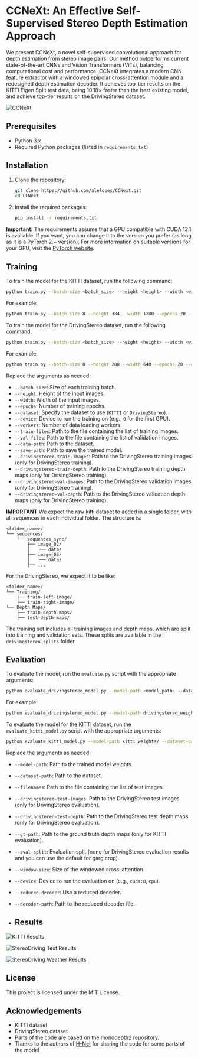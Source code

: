 # CCNeXt: An Effective Self-Supervised Stereo Depth Estimation Approach

We present CCNeXt, a novel self-supervised convolutional approach for depth estimation from stereo image pairs. Our method outperforms current state-of-the-art CNNs and Vision Transformers (ViTs), balancing computational cost and performance. CCNeXt integrates a modern CNN feature extractor with a windowed epipolar cross-attention module and a redesigned depth estimation decoder. It achieves top-tier results on the KITTI Eigen Split test data, being 10.18× faster than the best existing model, and achieve top-tier results on the DrivingStereo dataset.

![CCNeXt](images/im1.jpg)

## Prerequisites

- Python 3.x
- Required Python packages (listed in `requirements.txt`)

## Installation

1. Clone the repository:
    ```bash
    git clone https://github.com/alelopes/CCNext.git
    cd CCNext
    ```

2. Install the required packages:
    ```bash
    pip install -r requirements.txt
    ```

**Important:** The requirements assume that a GPU compatible with CUDA 12.1 is available. If you want, you can change it to the version you prefer (as long as it is a PyTorch 2.+ version). For more information on suitable versions for your GPU, visit the [PyTorch website](https://pytorch.org/get-started/previous-versions/).

## Training

To train the model for the KITTI dataset, run the following command:

```bash
python train.py --batch-size <batch_size> --height <height> --width <width> --epochs <epochs> --dataset KITTI --device <device> --workers <workers> --train-files <train_files> --val-files <val_files> --data-path <data_path> --save-path <save_path>
```

For example:

```bash
python train.py --batch-size 8 --height 384 --width 1280 --epochs 20 --dataset KITTI --device 0 --workers 10 --train-files splits/eigen_full/train_files.txt --val-files splits/eigen_full/val_files.txt --data-path raw/ --save-path out_kitti/
```

To train the model for the DrivingStereo dataset, run the following command:

```bash
python train.py --batch-size <batch_size> --height <height> --width <width> --epochs <epochs> --dataset DrivingStereo --device <device> --workers <workers> --train-files <train_files> --val-files <val_files> --data-path <data_path> --drivingstereo-train-images <train_images> --drivingstereo-train-depth <train_depth> --drivingstereo-val-images <val_images> --drivingstereo-val-depth <val_depth> --save-path <save_path>
```

For example:

```bash
python train.py --batch-size 8 --height 288 --width 640 --epochs 20 --dataset DrivingStereo --device 0 --workers 10 --train-files drivingstereo_splits/stereodrive_train.txt --val-files drivingstereo_splits/stereodrive_val.txt --data-path drivingstereo/ --drivingstereo-train-images StereoDrivingTraining/ --drivingstereo-train-depth depth_maps/train-depth-map --drivingstereo-val-images StereoDrivingTraining/ --drivingstereo-val-depth depth_maps/train-depth-map --save-path out_drivingstereo/
```

Replace the arguments as needed:
- `--batch-size`: Size of each training batch.
- `--height`: Height of the input images.
- `--width`: Width of the input images.
- `--epochs`: Number of training epochs.
- `--dataset`: Specify the dataset to use (`KITTI` or `DrivingStereo`).
- `--device`: Device to run the training on (e.g., `0` for the first GPU).
- `--workers`: Number of data loading workers.
- `--train-files`: Path to the file containing the list of training images.
- `--val-files`: Path to the file containing the list of validation images.
- `--data-path`: Path to the dataset.
- `--save-path`: Path to save the trained model.
- `--drivingstereo-train-images`: Path to the DrivingStereo training images (only for DrivingStereo training).
- `--drivingstereo-train-depth`: Path to the DrivingStereo training depth maps (only for DrivingStereo training).
- `--drivingstereo-val-images`: Path to the DrivingStereo validation images (only for DrivingStereo training).
- `--drivingstereo-val-depth`: Path to the DrivingStereo validation depth maps (only for DrivingStereo training).

**IMPORTANT** We expect the raw kitti dataset to added in a single folder, with all sequences in each individual folder. The structure is:

```
<folder_name>/
└── sequences/
    └── sequences_sync/
        ├── image_02/
        │   └── data/
        ├── image_03/
        │   └── data/
        ├── ...
```

For the DrivingStereo, we expect it to be like:

```
<folder_name>/
└── Training/
    ├── train-left-image/
    ├── train-right-image/
└── Depth_Maps/
    ├── train-depth-maps/
    ├── test-depth-maps/
```

The training set includes all training images and depth maps, which are split into training and validation sets. These splits are available in the `drivingstereo_splits` folder.


## Evaluation

To evaluate the model, run the `evaluate.py` script with the appropriate arguments:

```bash
python evaluate_drivingstereo_model.py --model-path <model_path> --dataset-path <dataset_path> --filenames <test_files> --drivingstereo-test-images <test_images> --drivingstereo-test-depth <test_depth> --eval-split none --window-size 0.26 --device <device> --reduced-decoder --decoder-path <decoder_path>
```

For example:

```bash
python evaluate_drivingstereo_model.py --model-path drivingstereo_weights/ --dataset-path drivingstereo/ --filenames drivingstereo_splits/stereodrive_test.txt --drivingstereo-test-images StereoDrivingTesting/ --drivingstereo-test-depth depth_maps/test-depth-map --eval-split none --window-size 0.26 --device cuda:0 --reduced-decoder --decoder-path decoder_reduced.pt
```

To evaluate the model for the KITTI dataset, run the `evaluate_kitti_model.py` script with the appropriate arguments:

```bash
python evaluate_kitti_model.py --model-path kitti_weights/ --dataset-path raw/ --filenames kitti_splits/eigen/test_files.txt  --gt-path gt_depths.npz --window-size 0.26 --device cuda:0 --reduced-decoder --decoder-path decoder_reduced.pt
```

Replace the arguments as needed:
- `--model-path`: Path to the trained model weights.
- `--dataset-path`: Path to the dataset.
- `--filenames`: Path to the file containing the list of test images.
- `--drivingstereo-test-images`: Path to the DrivingStereo test images (only for DrivingStereo evaluation).
- `--drivingstereo-test-depth`: Path to the DrivingStereo test depth maps (only for DrivingStereo evaluation).
- `--gt-path`: Path to the ground truth depth maps (only for KITTI evaluation).
- `--eval-split`: Evaluation split (none for DrivingStereo evaluation results and you can use the default for garg crop).
- `--window-size`: Size of the windowed cross-attention.
- `--device`: Device to run the evaluation on (e.g., `cuda:0`, `cpu`).
- `--reduced-decoder`: Use a reduced decoder.
- `--decoder-path`: Path to the reduced decoder file.

- ## Results

![KITTI Results](images/im2.jpg)

![StereoDriving Test Results](images/im3.jpg)

![StereoDriving Weather Results](images/im4.jpg)


## License

This project is licensed under the MIT License.

## Acknowledgements

- KITTI dataset
- DrivingStereo dataset
- Parts of the code are based on the [monodepth2](https://github.com/nianticlabs/monodepth2) repository.
- Thanks to the authors of [H-Net]() for sharing the code for some parts of the model
